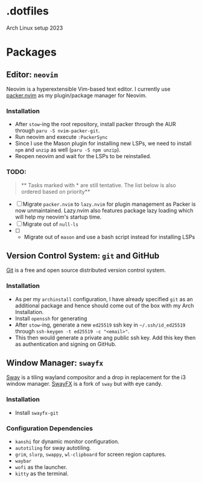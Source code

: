 # .dotfiles
Arch Linux setup 2023

# Packages
## Editor: `neovim`
Neovim is a hyperextensible Vim-based text editor. I currently use [packer.nvim](https://github.com/wbthomason/packer.nvim) as my plugin/package manager for Neovim.
### Installation
- After `stow`-ing the root repository, install packer through the AUR through `paru -S nvim-packer-git`.
- Run neovim and execute `:PackerSync`
- Since I use the Mason plugin for installing new LSPs, we need to install `npm` and `unzip` as well (`paru -S npm unzip`).
- Reopen neovim and wait for the LSPs to be reinstalled.

### TODO:
> ** Tasks marked with * are still tentative. The list below is also ordered based on priority**
- [ ] Migrate `packer.nvim` to `lazy.nvim` for plugin management as Packer is now unmaintained. Lazy.nvim also features package lazy loading which will help my neovim's startup time. 
- [ ] Migrate out of `null-ls`
- [ ] * Migrate out of `mason` and use a bash script instead for installing LSPs

## Version Control System: `git` and GitHub
[Git](https://github.com/wbthomason/packer.nvim) is a free and open source distributed version control system. 
### Installation
- As per my `archinstall` configuration, I have already specified `git` as an additional package and hence should come out of the box with my Arch Installation.
- Install `openssh` for generating 
- After `stow`-ing, generate a new `ed25519` ssh key in `~/.ssh/id_ed25519` through `ssh-keygen -t ed25519 -c "<email>"`.
- This then would generate a private ang public ssh key. Add this key then as authentication and signing on GitHub.

## Window Manager: `swayfx`
[Sway](https://swaywm.org/) is a tiling wayland compositor and a drop in replacement for the i3 window manager.
[SwayFX](https://swaywm.org/) is a fork of `sway` but with eye candy.
### Installation
- Install `swayfx-git`
### Configuration Dependencies
- `kanshi` for dynamic monitor configuration.
- `autotiling` for sway autotiling.
- `grim`, `slurp`, `swappy`, `wl-clipboard` for screen region captures.
- `waybar`
- `wofi` as the launcher.
- `kitty` as the terminal.
